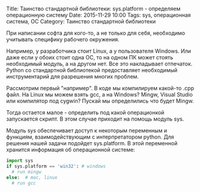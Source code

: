 Title: Таинство стандартной библиотеки: sys.platform - определяем операционную систему
Date: 2015-11-29 10:00
Tags: sys, операционная система, ОС
Category: Таинство стандартной библиотеки

При написании софта для кого-то, а не только для себя, необходимо учитывать специфику рабочего окружения. 

Например, у разработчика стоит Linux, а у пользователя Windows. Или даже если у обоих стоит одна ОС, то на одном ПК может стоять необходимый модуль, а на другом нет. Все это накладывает отпечаток. Python со стандартной библиотекой предоставляет необходимый инструментарий для разрешения многих проблем. 

Рассмотрим первый "например". В коде мы компилируем какой-то .сpp файл. На Linux мы можем взять gcc, а на Windows? Mingw, Visual Studio или компилятор под cygwin? Пускай мы определились что будет Mingw. 

Тогда остается малое - определить под какой операционкой запускается скрипт. В этом случае приходит на помощь модуль sys.

Модуль sys обеспечивает доступ к некоторым переменным и функциям, взаимодействующим с интерпретатором python.
Для решения нашей задачи подойдет sys.platform. В этой переменной хранится информация об операционной системе:

```python
import sys
if sys.platform == 'win32': # windows
  # run mingw
else:  # mac, linux
  # run gcc
```
